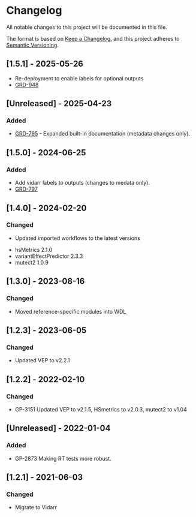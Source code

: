 # Changelog
All notable changes to this project will be documented in this file.

The format is based on [Keep a Changelog](https://keepachangelog.com/en/1.0.0/),
and this project adheres to [Semantic Versioning](https://semver.org/spec/v2.0.0.html).

## [1.5.1] - 2025-05-26
- Re-deployment to enable labels for optional outputs
- [GRD-948](https://jira.oicr.on.ca/browse/GRD-948)

## [Unreleased] - 2025-04-23
### Added
- [GRD-795](https://jira.oicr.on.ca/browse/GRD-795) - Expanded built-in documentation (metadata changes only).

## [1.5.0] - 2024-06-25
### Added
- Add vidarr labels to outputs (changes to medata only).
- [GRD-797](https://jira.oicr.on.ca/browse/GRD-797)

## [1.4.0] - 2024-02-20
### Changed
- Updated imported workflows to the latest versions
* hsMetrics              2.1.0
* variantEffectPredictor 2.3.3
* mutect2                1.0.9

## [1.3.0] - 2023-08-16
### Changed
- Moved reference-specific modules into WDL

## [1.2.3] - 2023-06-05
### Changed
- Updated VEP to v2.2.1

## [1.2.2] - 2022-02-10
### Changed
- GP-3151 Updated VEP to v2.1.5, HSmetrics to v2.0.3, mutect2 to v1.04  

## [Unreleased] - 2022-01-04
### Added
- GP-2873 Making RT tests more robust.

## [1.2.1] - 2021-06-03
### Changed
- Migrate to Vidarr
